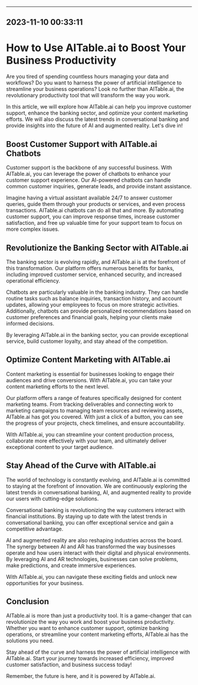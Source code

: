 

---------------------------------------------
2023-11-10 00:33:11
---------------------------------------------

# How to Use AITable.ai to Boost Your Business Productivity

Are you tired of spending countless hours managing your data and workflows? Do you want to harness the power of artificial intelligence to streamline your business operations? Look no further than AITable.ai, the revolutionary productivity tool that will transform the way you work.

In this article, we will explore how AITable.ai can help you improve customer support, enhance the banking sector, and optimize your content marketing efforts. We will also discuss the latest trends in conversational banking and provide insights into the future of AI and augmented reality. Let's dive in!

## Boost Customer Support with AITable.ai Chatbots

Customer support is the backbone of any successful business. With AITable.ai, you can leverage the power of chatbots to enhance your customer support experience. Our AI-powered chatbots can handle common customer inquiries, generate leads, and provide instant assistance.

Imagine having a virtual assistant available 24/7 to answer customer queries, guide them through your products or services, and even process transactions. AITable.ai chatbots can do all that and more. By automating customer support, you can improve response times, increase customer satisfaction, and free up valuable time for your support team to focus on more complex issues.

## Revolutionize the Banking Sector with AITable.ai

The banking sector is evolving rapidly, and AITable.ai is at the forefront of this transformation. Our platform offers numerous benefits for banks, including improved customer service, enhanced security, and increased operational efficiency.

Chatbots are particularly valuable in the banking industry. They can handle routine tasks such as balance inquiries, transaction history, and account updates, allowing your employees to focus on more strategic activities. Additionally, chatbots can provide personalized recommendations based on customer preferences and financial goals, helping your clients make informed decisions.

By leveraging AITable.ai in the banking sector, you can provide exceptional service, build customer loyalty, and stay ahead of the competition.

## Optimize Content Marketing with AITable.ai

Content marketing is essential for businesses looking to engage their audiences and drive conversions. With AITable.ai, you can take your content marketing efforts to the next level.

Our platform offers a range of features specifically designed for content marketing teams. From tracking deliverables and connecting work to marketing campaigns to managing team resources and reviewing assets, AITable.ai has got you covered. With just a click of a button, you can see the progress of your projects, check timelines, and ensure accountability.

With AITable.ai, you can streamline your content production process, collaborate more effectively with your team, and ultimately deliver exceptional content to your target audience.

## Stay Ahead of the Curve with AITable.ai

The world of technology is constantly evolving, and AITable.ai is committed to staying at the forefront of innovation. We are continuously exploring the latest trends in conversational banking, AI, and augmented reality to provide our users with cutting-edge solutions.

Conversational banking is revolutionizing the way customers interact with financial institutions. By staying up to date with the latest trends in conversational banking, you can offer exceptional service and gain a competitive advantage.

AI and augmented reality are also reshaping industries across the board. The synergy between AI and AR has transformed the way businesses operate and how users interact with their digital and physical environments. By leveraging AI and AR technologies, businesses can solve problems, make predictions, and create immersive experiences.

With AITable.ai, you can navigate these exciting fields and unlock new opportunities for your business.

## Conclusion

AITable.ai is more than just a productivity tool. It is a game-changer that can revolutionize the way you work and boost your business productivity. Whether you want to enhance customer support, optimize banking operations, or streamline your content marketing efforts, AITable.ai has the solutions you need.

Stay ahead of the curve and harness the power of artificial intelligence with AITable.ai. Start your journey towards increased efficiency, improved customer satisfaction, and business success today!

Remember, the future is here, and it is powered by AITable.ai.